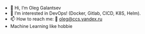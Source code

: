 - 👋 Hi, I’m Oleg Galantsev
- 👀 I’m interested in DevOps! (Docker, Gitlab, CICD, K8S, Helm).
- 📫 How to reach me: 📧 oleg@ccs.yandex.ru 
- Machine Learning like hobbie

